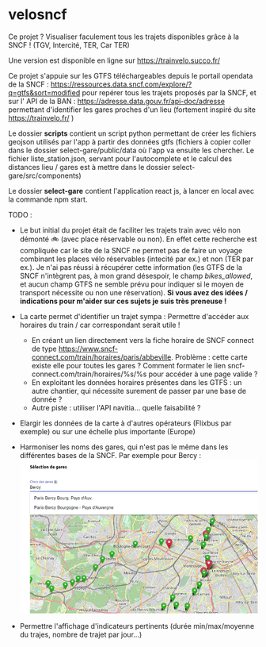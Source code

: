 # velosncf

Ce projet ? Visualiser faculement tous les trajets disponibles grâce à la SNCF ! (TGV, Intercité, TER, Car TER)

Une version est disponible en ligne sur https://trainvelo.succo.fr/

Ce projet s'appuie sur les GTFS téléchargeables depuis le portail opendata de la SNCF :  https://ressources.data.sncf.com/explore/?q=gtfs&sort=modified pour repérer tous les trajets proposés par la SNCF, et sur l' API de la BAN : https://adresse.data.gouv.fr/api-doc/adresse  permettant d'identifier les gares proches d'un lieu 
(fortement inspiré du site https://trainvelo.fr/ )

Le dossier **scripts** contient un script python permettant de créer les fichiers geojson utilisés par l'app à partir des données gtfs (fichiers à copier coller dans le dossier select-gare/public/data où l'app va ensuite les chercher. Le fichier liste_station.json, servant pour l'autocomplete et le calcul des distances lieu / gares est à mettre dans le dossier select-gare/src/components)

Le dossier **select-gare** contient l'application react js, à lancer en local avec la commande npm start.

TODO : 

* Le but initial du projet était de faciliter les trajets train avec vélo non démonté 🚲 (avec place réservable ou non). En effet cette recherche est compliquée car le site de la SNCF ne permet pas de faire un voyage combinant les places vélo réservables (intecité par ex.) et non (TER par ex.).
Je n'ai pas réussi à récupérer cette information (les GTFS de la SNCF n'intègrent pas, à mon grand désespoir, le champ *bikes_allowed*, et aucun champ GTFS ne semble prévu pour indiquer si le moyen de transport nécessite ou non une réservation). **Si vous avez des idées / indications pour m'aider sur ces sujets je suis très preneuse !**

* La carte permet d'identifier un trajet sympa : Permettre d'accéder aux horaires du train / car correspondant serait utile ! 
  * En créant un lien directement vers la fiche horaire de SNCF connect de type https://www.sncf-connect.com/train/horaires/paris/abbeville. Problème : cette carte existe elle pour toutes les gares ? Comment formater le lien sncf-connect.com/train/horaires/%s/%s pour accéder à une page valide ? 
  * En exploitant les données horaires présentes dans les GTFS : un autre chantier, qui nécessite surement de passer par une base de donnée ? 
  * Autre piste : utiliser l'API navitia… quelle faisabilité ? 

* Elargir les données de la carte à d'autres opérateurs (Flixbus par exemple) ou sur une échelle plus importante (Europe)

* Harmoniser les noms des gares, qui n'est pas le même dans les différentes bases de la SNCF. Par exemple pour Bercy : 
![Screenshot](Screenshot.jpeg)

* Permettre l'affichage d'indicateurs pertinents (durée min/max/moyenne du trajes, nombre de trajet par jour…)
